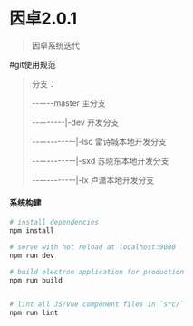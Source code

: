 # 因卓2.0.1

> 因卓系统迭代

#git使用规范

> 分支：
>
>------master 主分支
>
>---------|-dev 开发分支
>
>------------|-lsc 雷诗城本地开发分支
>
>------------|-sxd 苏晓东本地开发分支
>
>------------|-lx 卢潇本地开发分支

#### 系统构建

``` bash
# install dependencies
npm install

# serve with hot reload at localhost:9080
npm run dev

# build electron application for production
npm run build


# lint all JS/Vue component files in `src/`
npm run lint

```
